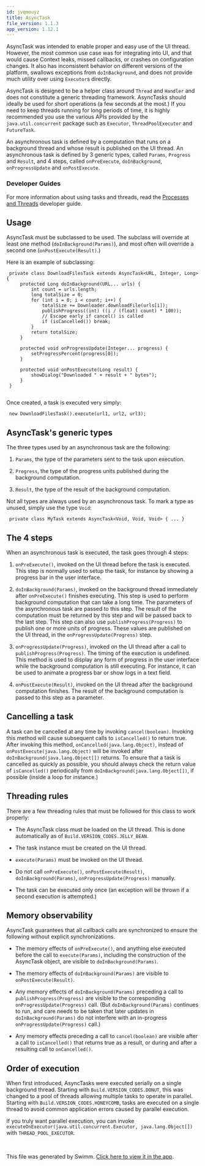 ```yaml
---
id: jvqmouyz
title: AsyncTask
file_version: 1.1.3
app_version: 1.12.1
---
```


AsyncTask was intended to enable proper and easy use of the UI thread. However, the most common use case was for integrating into UI, and that would cause Context leaks, missed callbacks, or crashes on configuration changes. It also has inconsistent behavior on different versions of the platform, swallows exceptions from `doInBackground`, and does not provide much utility over using `Executor`s directly.

AsyncTask is designed to be a helper class around `Thread` and `Handler` and does not constitute a generic threading framework. AsyncTasks should ideally be used for short operations (a few seconds at the most.) If you need to keep threads running for long periods of time, it is highly recommended you use the various APIs provided by the `java.util.concurrent` package such as `Executor`, `ThreadPoolExecutor` and `FutureTask`.

An asynchronous task is defined by a computation that runs on a background thread and whose result is published on the UI thread. An asynchronous task is defined by 3 generic types, called `Params`, `Progress` and `Result`, and 4 steps, called `onPreExecute`, `doInBackground`, `onProgressUpdate` and `onPostExecute`.

### Developer Guides

For more information about using tasks and threads, read the [Processes and Threads](https://developer.android.com/guide/components/processes-and-threads) developer guide.

## Usage

AsyncTask must be subclassed to be used. The subclass will override at least one method (`doInBackground(Params)`), and most often will override a second one (`onPostExecute(Result)`.)

Here is an example of subclassing:

```
 private class DownloadFilesTask extends AsyncTask<URL, Integer, Long> {
     protected Long doInBackground(URL... urls) {
         int count = urls.length;
         long totalSize = 0;
         for (int i = 0; i < count; i++) {
             totalSize += Downloader.downloadFile(urls[i]);
             publishProgress((int) ((i / (float) count) * 100));
             // Escape early if cancel() is called
             if (isCancelled()) break;
         }
         return totalSize;
     }

     protected void onProgressUpdate(Integer... progress) {
         setProgressPercent(progress[0]);
     }

     protected void onPostExecute(Long result) {
         showDialog("Downloaded " + result + " bytes");
     }
 }
 
```

Once created, a task is executed very simply:

```
 new DownloadFilesTask().execute(url1, url2, url3);
```

## AsyncTask's generic types

The three types used by an asynchronous task are the following:

1.  `Params`, the type of the parameters sent to the task upon execution.

2.  `Progress`, the type of the progress units published during the background computation.

3.  `Result`, the type of the result of the background computation.

Not all types are always used by an asynchronous task. To mark a type as unused, simply use the type `Void`:

```
 private class MyTask extends AsyncTask<Void, Void, Void> { ... }
```

## The 4 steps

When an asynchronous task is executed, the task goes through 4 steps:

1.  `onPreExecute()`, invoked on the UI thread before the task is executed. This step is normally used to setup the task, for instance by showing a progress bar in the user interface.

2.  `doInBackground(Params)`, invoked on the background thread immediately after `onPreExecute()` finishes executing. This step is used to perform background computation that can take a long time. The parameters of the asynchronous task are passed to this step. The result of the computation must be returned by this step and will be passed back to the last step. This step can also use `publishProgress(Progress)` to publish one or more units of progress. These values are published on the UI thread, in the `onProgressUpdate(Progress)` step.

3.  `onProgressUpdate(Progress)`, invoked on the UI thread after a call to `publishProgress(Progress)`. The timing of the execution is undefined. This method is used to display any form of progress in the user interface while the background computation is still executing. For instance, it can be used to animate a progress bar or show logs in a text field.

4.  `onPostExecute(Result)`, invoked on the UI thread after the background computation finishes. The result of the background computation is passed to this step as a parameter.

## Cancelling a task

A task can be cancelled at any time by invoking `cancel(boolean)`. Invoking this method will cause subsequent calls to `isCancelled()` to return true. After invoking this method, `onCancelled(java.lang.Object)`, instead of `onPostExecute(java.lang.Object)` will be invoked after `doInBackground(java.lang.Object[])` returns. To ensure that a task is cancelled as quickly as possible, you should always check the return value of `isCancelled()` periodically from `doInBackground(java.lang.Object[])`, if possible (inside a loop for instance.)

## Threading rules

There are a few threading rules that must be followed for this class to work properly:

*   The AsyncTask class must be loaded on the UI thread. This is done automatically as of `Build.VERSION_CODES.JELLY_BEAN`.

*   The task instance must be created on the UI thread.

*   `execute(Params)` must be invoked on the UI thread.

*   Do not call `onPreExecute()`, `onPostExecute(Result)`, `doInBackground(Params)`, `onProgressUpdate(Progress)` manually.

*   The task can be executed only once (an exception will be thrown if a second execution is attempted.)

## Memory observability

AsyncTask guarantees that all callback calls are synchronized to ensure the following without explicit synchronizations.

*   The memory effects of `onPreExecute()`, and anything else executed before the call to `execute(Params)`, including the construction of the AsyncTask object, are visible to `doInBackground(Params)`.

*   The memory effects of `doInBackground(Params)` are visible to `onPostExecute(Result)`.

*   Any memory effects of `doInBackground(Params)` preceding a call to `publishProgress(Progress)` are visible to the corresponding `onProgressUpdate(Progress)` call. (But `doInBackground(Params)` continues to run, and care needs to be taken that later updates in `doInBackground(Params)` do not interfere with an in-progress `onProgressUpdate(Progress)` call.)

*   Any memory effects preceding a call to `cancel(boolean)` are visible after a call to `isCancelled()` that returns true as a result, or during and after a resulting call to `onCancelled()`.

## Order of execution

When first introduced, AsyncTasks were executed serially on a single background thread. Starting with `Build.VERSION_CODES.DONUT`, this was changed to a pool of threads allowing multiple tasks to operate in parallel. Starting with `Build.VERSION_CODES.HONEYCOMB`, tasks are executed on a single thread to avoid common application errors caused by parallel execution.

If you truly want parallel execution, you can invoke `executeOnExecutor(java.util.concurrent.Executor, java.lang.Object[])` with `THREAD_POOL_EXECUTOR`.

<br/>

This file was generated by Swimm. [Click here to view it in the app](https://swimm-web-app.web.app/repos/Z2l0aHViJTNBJTNBQW5kcm9pZEFzeW5jJTNBJTNBdXNlcnRlc3Rpbmctc3dpbW0=/docs/jvqmouyz).
